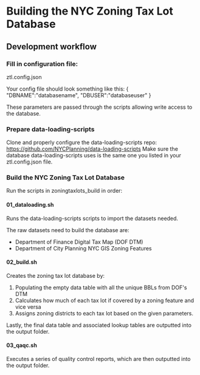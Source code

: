 # Building the NYC Zoning Tax Lot Database

## Development workflow

### Fill in configuration file:

ztl.config.json

Your config file should look something like this:
{
"DBNAME":"databasename",
"DBUSER":"databaseuser"
}

These parameters are passed through the scripts allowing write access to the database.

### Prepare data-loading-scripts

Clone and properly configure the data-loading-scripts repo: https://github.com/NYCPlanning/data-loading-scripts 
Make sure the database data-loading-scripts uses is the same one you listed in your ztl.config.json file.

### Build the NYC Zoning Tax Lot Database

Run the scripts in zoningtaxlots_build in order:

#### 01_dataloading.sh
Runs the data-loading-scripts scripts to import the datasets needed.

The raw datasets need to build the database are:
* Department of Finance Digital Tax Map (DOF DTM)
* Department of City Planning NYC GIS Zoning Features

#### 02_build.sh
Creates the zoning tax lot database by:
1. Populating the empty data table with all the unique BBLs from DOF's DTM
2. Calculates how much of each tax lot if covered by a zoning feature and vice versa
3. Assigns zoning districts to each tax lot based on the given parameters.

Lastly, the final data table and associated lookup tables are outputted into the output folder.

#### 03_qaqc.sh
Executes a series of quality control reports, which are then outputted into the output folder.